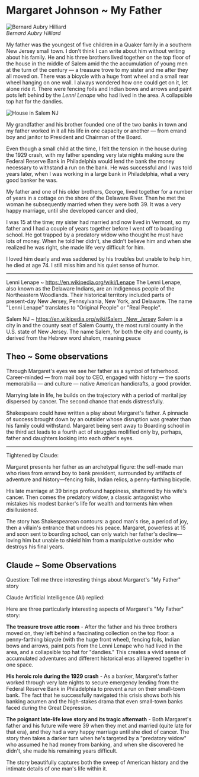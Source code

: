 # Margaret Johnson ~ My Father

![Bernard Aubry Hilliard]( https://heritage-happenings.github.io/Blog/2025/07-july/2025-07-03-Margaret-Johnson/ba-hiliard_000-cropped.jpg)<br>
_Bernard Aubry Hilliard_<br>

My father was the youngest of five children in a Quaker family in a southern New Jersey small town. I don’t think I can write about him without writing about his family. He and his three brothers lived together on the top floor of the house in the middle of Salem amid the the accumulation of young men at the turn of the century — a treasure trove to my sister and me after they all moved on. There was a bicycle with a huge front wheel and a small rear wheel hanging on one wall. I always wondered how one could get on it, let alone ride it. There were fencing foils and Indian bows and arrows and paint pots left behind by the _Lenni Lenape_ who had lived in the area. A collapsible top hat for the dandies.

![House in Salem NJ]( https://heritage-happenings.github.io/Blog/2025/07-july/2025-07-03-Margaret-Johnson/ba-hiliard_001-crop.jpg )<br>

My grandfather and his brother founded one of the two banks in town and my father worked in it all his life in one capacity or another — from errand boy and janitor to President and Chairman of the Board.

Even though a small child at the time, I felt the tension in the house during the 1929 crash, with my father spending very late nights making sure the Federal Reserve Bank in Philadelphia would lend the bank the money necessary to withstand a run on the bank. He was successful and I was told years later, when I was working in a large bank in Philadelphia, what a very good banker he was.

My father and one of his older brothers, George, lived together for a number of years in a cottage on the shore of the Delaware River. Then he met the woman he subsequently married when they were both 39. It was a very happy marriage, until she developed cancer and died,

I was 15 at the time; my sister had married and now lived in Vermont, so my father and I had a couple of years together before I went off to boarding school. He got trapped by a predatory widow who thought he must have lots of money. When he told her didn’t, she didn’t believe him and when she realized he was right, she made life very difficult for him.

I loved him dearly and was saddened by his troubles but unable to help him, he died at age 74. I still miss him and his quiet sense of humor.

***


Lenni Lenape ~ https://en.wikipedia.org/wiki/Lenape
The Lenni Lenape, also known as the Delaware Indians, are an Indigenous people of the Northeastern Woodlands. Their historical territory included parts of present-day New Jersey, Pennsylvania, New York, and Delaware. The name "Lenni Lenape" translates to "Original People" or "Real People".

Salem NJ ~ https://en.wikipedia.org/wiki/Salem,_New_Jersey
Salem is a city in and the county seat of Salem County, the most rural county in the U.S. state of New Jersey. The name Salem, for both the city and county, is derived from the Hebrew word shalom, meaning peace

## Theo ~ Some observations

Through Margaret's eyes we see her father as a symbol of fatherhood. Career-minded — from mail boy to CEO, engaged with history — the sports memorabilia — and culture — native American handicrafts, a good provider.

Marrying late in life, he builds on the trajectory with a period of marital joy dispersed by cancer. The second chance that ends distressfully.

Shakespeare could have written a play about Margaret's father. A pinnacle of success brought down by an outsider whose disruption was greater than his family could withstand. Margaret being sent away to Boarding school in the third act leads to a fourth act of struggles mollified only by, perhaps, father and daughters looking into each other's eyes.

***

Tightened by Claude:

Margaret presents her father as an archetypal figure: the self-made man who rises from errand boy to bank president, surrounded by artifacts of adventure and history—fencing foils, Indian relics, a penny-farthing bicycle.

His late marriage at 39 brings profound happiness, shattered by his wife's cancer. Then comes the predatory widow, a classic antagonist who mistakes his modest banker's life for wealth and torments him when disillusioned.

The story has Shakespearean contours: a good man's rise, a period of joy, then a villain's entrance that undoes his peace. Margaret, powerless at 15 and soon sent to boarding school, can only watch her father's decline—loving him but unable to shield him from a manipulative outsider who destroys his final years.

## Claude ~ Some Observations

Question: Tell me three interesting things about Margaret's "My Father" story

Claude Artificial Intelligence (AI) replied:

Here are three particularly interesting aspects of Margaret's "My Father" story:

**The treasure trove attic room** - After the father and his three brothers moved on, they left behind a fascinating collection on the top floor: a penny-farthing bicycle (with the huge front wheel), fencing foils, Indian bows and arrows, paint pots from the Lenni Lenape who had lived in the area, and a collapsible top hat for "dandies." This creates a vivid sense of accumulated adventures and different historical eras all layered together in one space.

**His heroic role during the 1929 crash** - As a banker, Margaret's father worked through very late nights to secure emergency lending from the Federal Reserve Bank in Philadelphia to prevent a run on their small-town bank. The fact that he successfully navigated this crisis shows both his banking acumen and the high-stakes drama that even small-town banks faced during the Great Depression.

**The poignant late-life love story and its tragic aftermath** - Both Margaret's father and his future wife were 39 when they met and married (quite late for that era), and they had a very happy marriage until she died of cancer. The story then takes a darker turn when he's targeted by a "predatory widow" who assumed he had money from banking, and when she discovered he didn't, she made his remaining years difficult.

The story beautifully captures both the sweep of American history and the intimate details of one man's life within it.
